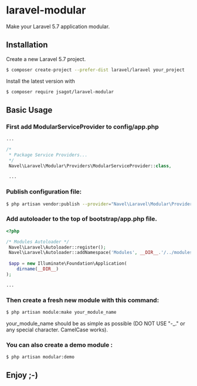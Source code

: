 # laravel-modular
Make your Laravel 5.7 application modular.

## Installation
Create a new Laravel 5.7 project.

```bash
$ composer create-project --prefer-dist laravel/laravel your_project
```

Install the latest version with

```bash
$ composer require jsagot/laravel-modular
```

## Basic Usage

### First add ModularServiceProvider to config/app.php

```php
...

/*
 * Package Service Providers...
 */
 Navel\Laravel\Modular\Providers\ModularServiceProvider::class,
 
 ...
```

### Publish configuration file:

```bash
$ php artisan vendor:publish --provider="Navel\Laravel\Modular\Providers\ModularServiceProvider" --tag="modular.config"
```

### Add autoloader to the top of bootstrap/app.php file.

```php
<?php

/* Modules Autoloader */
 Navel\Laravel\Autoloader::register();
 Navel\Laravel\Autoloader::addNamespace('Modules', __DIR__.'/../modules');
 
 $app = new Illuminate\Foundation\Application(
    dirname(__DIR__)
);

...

```

### Then create a fresh new module with this command:

```bash
$ php artisan module:make your_module_name
```

your_module_name should be as simple as possible (DO NOT USE "-_." or any special character. CamelCase works).

### You can also create a demo module :


```bash
$ php artisan modular:demo
```
## Enjoy ;-)
